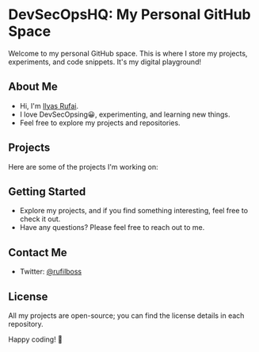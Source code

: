 # DevSecOpsHQ: My Personal GitHub Space

Welcome to my personal GitHub space. This is where I store my projects, experiments, and code snippets. It's my digital playground!

## About Me

- Hi, I'm [Ilyas Rufai](https://www.linkedin.com/in/rufilboss/).
- I love DevSecOpsing😀, experimenting, and learning new things.
- Feel free to explore my projects and repositories.

## Projects

Here are some of the projects I'm working on:
<!--
1. [Project 1](link-to-project): A fun project description.
2. [Project 2](link-to-project): Another cool project I'm tinkering with.
3. [Project 3](link-to-project): Yet another interesting one! --> 

## Getting Started

- Explore my projects, and if you find something interesting, feel free to check it out.
- Have any questions? Please feel free to reach out to me.

## Contact Me

- Twitter: [@rufilboss](https://twitter.com/rufilboss)

## License

All my projects are open-source; you can find the license details in each repository.

Happy coding! 🚀
